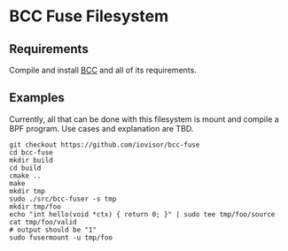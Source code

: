 # BCC Fuse Filesystem

## Requirements

Compile and install [BCC](https://github.com/iovisor/bcc) and all of its
requirements.

## Examples

Currently, all that can be done with this filesystem is mount and compile a
BPF program. Use cases and explanation are TBD.

```
git checkout https://github.com/iovisor/bcc-fuse
cd bcc-fuse
mkdir build
cd build
cmake ..
make
mkdir tmp
sudo ./src/bcc-fuser -s tmp
mkdir tmp/foo
echo "int hello(void *ctx) { return 0; }" | sudo tee tmp/foo/source
cat tmp/foo/valid
# output should be "1"
sudo fusermount -u tmp/foo
```
